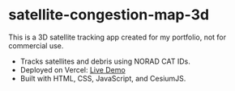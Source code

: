 # satellite-congestion-map-3d
This is a 3D satellite tracking app created for my portfolio, not for commercial use.
- Tracks satellites and debris using NORAD CAT IDs.
- Deployed on Vercel: [Live Demo](https://your-app.vercel.app)
- Built with HTML, CSS, JavaScript, and CesiumJS.
